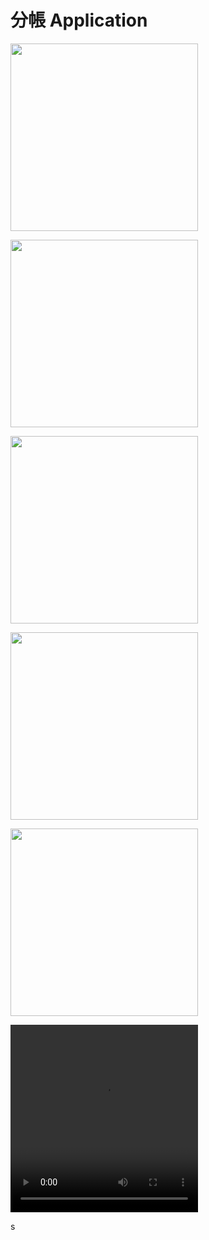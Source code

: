 <h1 class="title"><strong>分帳 Application</strong></h1>
<p><strong><img src="https://roy.usongrat.tw/storage/images/2022/12/27/891707.jpg" width="300" height="300" alt="" /></strong></p>
<p><strong><img src="https://roy.usongrat.tw/storage/images/2022/12/27/891708.jpg" width="300" height="300" alt="" /></strong></p>
<p><strong><img src="https://roy.usongrat.tw/storage/images/2022/12/27/891709.jpg" width="300" height="300" alt="" /></strong></p>
<p><strong><img src="https://roy.usongrat.tw/storage/images/2022/12/27/891710.jpg" width="300" height="300" alt="" /></strong></p>
<p><strong><img src="https://roy.usongrat.tw/storage/images/2022/12/27/891711.jpg" width="300" height="300" alt="" /></strong></p>
<p><video width="300" height="300" controls="controls">
<source src="https://roy.usongrat.tw/storage/images/2022/12/27/easysplit.mp4" type="video/mp4" /></video></p>
s